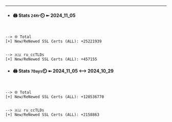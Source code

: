 

---
- #### 🖨️ **Stats** `24Hr`⏲️ ➼ 2024_11_05
```console


--> 🌐 Total
[+] New/ReNewed SSL Certs (ALL): +25221939


--> 🇷🇺 ru_ccTLDs
[+] New/ReNewed SSL Certs (ALL): +457155

```

- #### 🖨️ **Stats** `7Days`⏲️ ➼ 2024_11_05 <--> 2024_10_29
```console


--> 🌐 Total
[+] New/ReNewed SSL Certs (ALL): +128536770


--> 🇷🇺 ru_ccTLDs
[+] New/ReNewed SSL Certs (ALL): +2158863

```

